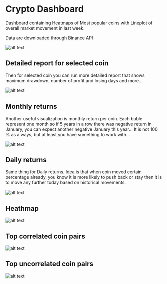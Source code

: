 # Crypto Dashboard
Dashboard containing Heatmaps of Most popular coins with Lineplot of overall market movement in last week.

Data are downloaded through Binance API

![alt text](https://user-images.githubusercontent.com/74175283/137085519-5352826a-003c-4310-b1a9-8b9f5ed87688.png)

## Detailed report for selected coin
Then for selected coin you can run more detailed report that shows maximum drawdown, number of profit and losing days and more...

![alt text](https://user-images.githubusercontent.com/74175283/139579514-7220f043-a8b8-454e-8e68-1d4661c38632.png)

## Monthly returns
Another useful visualization is monthly return per coin. Each buble represent one month so if 5 years in a row there was negative return in January, you can expect another negative January this year... It is not 100 % as always, but at least you have something to work with...

![alt text](https://user-images.githubusercontent.com/74175283/140707191-afaa7d7f-9e3c-44c1-8a6f-fb4edf8382c9.png)

## Daily returns
Same thing for Daily returns. Idea is that when coin moved certain percentage already, you know it is more likely to push back or stay then it is to move any further today based on historical movements.

![alt text](https://user-images.githubusercontent.com/74175283/140707423-6e26d4a5-01f6-44f2-a796-f951fd2abcdf.png)

## Heathmap

![alt text](https://user-images.githubusercontent.com/74175283/141093325-d20a68d8-8fa0-4b19-a465-4e149c2feb52.png)

## Top correlated coin pairs

![alt text](https://user-images.githubusercontent.com/74175283/141093373-3e6c4b99-5174-4562-a5bc-4e7d5d787e96.png)

## Top uncorrelated coin pairs

![alt text](https://user-images.githubusercontent.com/74175283/141093488-355173c9-619f-44ea-a922-fc8875b30e97.png)
